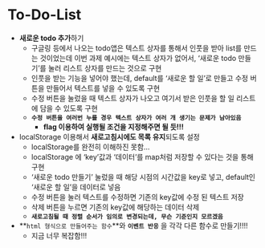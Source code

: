 # To-Do-List

- **새로운 todo 추가**하기
    - 구글링 등에서 나오는 todo앱은 텍스트 상자를 통해서 인풋을 받아 list를 만드는 것이었는데 이번 과제 예시에는 텍스트 상자가 없어서, ‘새로운 todo 만들기’를 눌러 리스트 상자를 만드는 것으로 구현
    - 인풋을 받는 기능을 넣어야 했는데, default를 ‘새로운 할 일’로 만들고 수정 버튼을 만들어서 텍스트를 넣을 수 있도록 구현
    - 수정 버튼을 눌렀을 때 텍스트 상자가 나오고 여기서 받은 인풋을 할 일 리스트에 담을 수 있도록 구현
    - **`수정 버튼을 여러번 누를 경우 텍스트 상자가 여러 개 생기는 문제가 남아있음`**
        - **flag 이용하여 실행될 조건을 지정해주면 될 듯!!!**
- localStorage 이용해서 **새로고침시에도 목록 유지**되도록 설정
    - localStorage를 완전히 이해하진 못함…
    - localStorage 에 ‘key’값과 ‘데이터’를 map처럼 저장할 수 있다는 것을 통해 구현
    - ‘새로운 todo 만들기’ 눌렀을 때 해당 시점의 시간값을 key로 넣고, default인 ‘새로운 할 일’을 데이터로 넣음
    - 수정 버튼을 눌러 텍스트를 수정하면 기존의 key값에 수정 된 텍스트 저장
    - 삭제 버튼을 누르면 기존의 key값에 해당하는 데이터 삭제
    - **`새로고침될 때 정렬 순서가 임의로 변경되는데, 무슨 기준인지 모르겠음`**
- **`html 형식으로 만들어주는 함수`**와 **`이벤트 반응`** 을 각각 다른 함수로 만들기!!!!
    - 지금 너무 복잡함!!!
